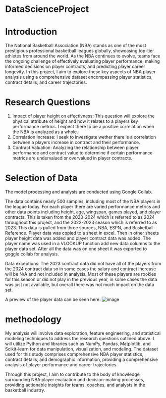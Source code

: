 # DataScienceProject
# Introduction
The National Basketball Association (NBA) stands as one of the most prestigious professional basketball leagues globally, showcasing top-tier athletes from around the world. As the NBA continues to evolve, teams face the ongoing challenge of effectively evaluating player performance, making informed decisions on player contracts, and predicting player career longevity. In this project, I aim to explore these key aspects of NBA player analysis using a comprehensive dataset encompassing player statistics, contract details, and career trajectories.
# Research Questions
1. Impact of player height on effectivness: This question will explore the physical attribute of height and how it relates to a players key performance metrics. I expect there to be a positive correlation when the NBA is analyzed as a whole.
2. Correlation Increase: I seek to investigate wether there is a correlation between a players increase in contract and their performance.
3. Contract Valuation: Analyzing the relationship between player performance and contract value to determine if certain performance metrics are undervalued or overvalued in player contracts.
# Selection of Data
The model processing and analysis are conducted using Google Collab.

The data contains nearly 500 samples, including most of the NBA players in the league today. For each player there are varied performance metrics and other data points including height, age, wingspan, games played, and player contracts. This is taken from the 2023-2024 which is referred to as 2024 throughout this project, and the 2022-2023 season which is referred to as 2023. This data is pulled from three sources, NBA, ESPN, and Basketball-Reference. Player data was copied to a sheet in excel. Then in other sheets player height data was added and player contract data was added. The player name was used in a VLOOKUP function add new data columns to the player data set. After all the data was on one sheet it was exported to goggle collab for analysis.

Data exceptions: The 2023 contract data did not have all of the players from the 2024 contract data so in some cases the salary and contract increase will be N/A and not included in analysis. Most of these players are rookies for this season or did not play in the previous year, in some cases the data was just not available, but overall there was not much impact on the data set.

A preview of the player data can be seen here:
![image](https://github.com/robbinsc4ATWIT/DataScienceProject/assets/90586029/d39e7db6-6975-42fd-b18b-c2d9e4dd61b2)


# methodology
My analysis will involve data exploration, feature engineering, and statistical modeling techniques to address the research questions outlined above. I will utilize Python and libraries such as NumPy, Pandas, Matplotlib, and Scikit-learn for data manipulation, visualization, and modeling. The dataset used for this study comprises comprehensive NBA player statistics, contract details, and demographic information, providing a comprehensive analysis of player performance and career trajectories.

Through this project, I aim to contribute to the body of knowledge surrounding NBA player evaluation and decision-making processes, providing actionable insights for teams, coaches, and analysts in the basketball industry.
